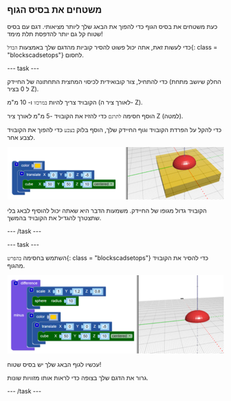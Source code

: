 ## משטחים את בסיס הגוף

כעת משטחים את בסיס הגוף כדי להפוך את הבאג שלך ליותר מציאותי. דגם עם בסיס שטוח קל גם יותר להדפסת תלת מימד!

כדי לעשות זאת, אתה יכול פשוט להסיר קוביות מהדגם שלך באמצעות `הבדל`{: class = "blockscadsetops"} לחסום.

--- task ---

כדי להתחיל, צור קובואידית לכיסוי המחצית התחתונה של החיידק (החלק שיושב מתחת ל 0 בציר Z).

הקובויד צריך להיות `במרכזו` ו- 10 מ"מ (לאורך ציר ה- Z).

הוסף חסימה `לתרגם` כדי להזיז את הקובויד -5 מ"מ לאורך ציר Z (למטה).

כדי להקל על הפרדת הקובויד וגוף החיידק שלך, הוסף בלוק `בצבע` כדי להפוך את הקובויד לצבע אחר.

![צילום מסך](images/bug-body-cuboid.png)

הקובויד גדול מגופו של החיידק. משמעות הדבר היא שאתה יכול להוסיף לבאג בלי שתצטרך להגדיל את הקובויד בהמשך.

--- /task ---

--- task ---

השתמש בחסימה `בהפרש`{: class = "blockscadsetops"} כדי להסיר את הקובויד מהגוף.

![צילום מסך](images/bug-difference.png)

עכשיו לגוף הבאג שלך יש בסיס שטוח!

גרור את הדגם שלך בצופה כדי לראות אותו מזוויות שונות.

--- /task ---



  
